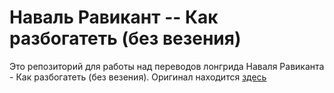# Наваль Равикант -- Как разбогатеть (без везения)

Это репозиторий для работы над переводов лонгрида Наваля Равиканта - Как разбогатеть (без везения). Оригинал находится [здесь](https://nav.al/rich)
